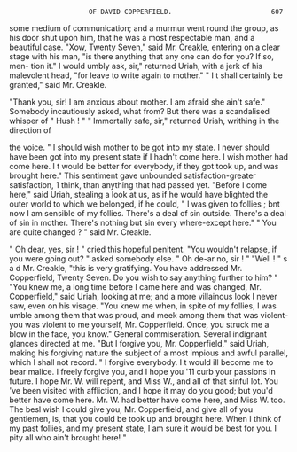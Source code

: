                         OF DAVID COPPERFIELD.                         607
some medium of communication; and a murmur went round the group,
as his door shut upon him, that he was a most respectable man, and a
beautiful case.
   "Xow, Twenty Seven," said Mr. Creakle, entering on a clear stage with
his man, "is there anything that any one can do for you? If so, men-
tion it."
     I would umbly ask, sir," returned Uriah, with a jerk of his malevolent
head, "for leave to write again to mother."
   " I t shall certainly be granted," said Mr. Creakle.

   "Thank you, sir! I am anxious about mother. I am afraid she ain't
safe."
   Somebody incautiously asked, what from? But there was a scandalised
whisper of " Hush ! "
   " Immortally safe, sir," returned Uriah, writhing in the direction of

the voice. " I should wish mother to be got into my state. I never
should have been got into my present state if I hadn't come here. I
wish mother had come here. I t would be better for everybody, if they
got took up, and was brought here."
   This sentiment gave unbounded satisfaction-greater satisfaction, 1
think, than anything that had passed yet.
   "Before I come here," said Uriah, stealing a look at us, as if he would
have blighted the outer world to which we belonged, if he could, " I was
given to follies ; bnt now I am sensible of my follies. There's a deal of
sin outside. There's a deal of sin in mother. There's nothing but sin
every where-except here."
   " You are quite changed ? " said Mr. Creakle.

   " Oh dear, yes, sir ! " cried this hopeful penitent.
   "You wouldn't relapse, if you were going out? " asked somebody else.
   " Oh de-ar no, sir ! "
   "Well ! " s a d Mr. Creakle, "this is very gratifying. You have
addressed Mr. Copperfield, Twenty Seven. Do you wish to say anything
further to him? "
   "You knew me, a long time before I came here and was changed, Mr.
Copperfield," said Uriah, looking at me; and a more villainous look I
never saw, even on his visage. "You knew me when, in spite of my
follies, I was umble among them that was proud, and meek among them
that was violent-you was violent to me yourself, Mr. Copperfield. Once,
you struck me a blow in the face, you know."
   General commiseration. Several indignant glances directed at me.
   "But I forgive you, Mr. Copperfield," said Uriah, making his forgiving
nature the subject of a most impious and awful parallel, which I shall not
record. " I forgive everybody. I t would ill become me to bear malice.
I freely forgive you, and I hope you '11 curb your passions in future. I
hope Mr. W. will repent, and Miss W., and all of that sinful lot. You 've
been visited with affliction, and I hope it may do you good; but you'd
better have come here. Mr. W. had better have come here, and Miss W.
too. The besl wish I could give you, Mr. Copperfield, and give all of you
gentlemen, is, that you could be took up and brought here. When I
think of my past follies, and my present state, I am sure it would be best
for you. I pity all who ain't brought here! "
